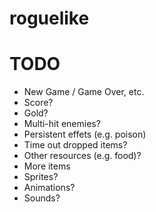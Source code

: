 # roguelike
 
# TODO
* New Game / Game Over, etc.
* Score?
* Gold?
* Multi-hit enemies?
* Persistent effets (e.g. poison)
* Time out dropped items?
* Other resources (e.g. food)?
* More items
* Sprites?
* Animations?
* Sounds?
